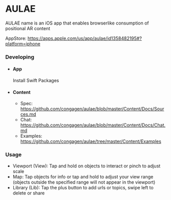 # AULAE

AULAE name is an iOS app that enables browserlike consumption of positional AR content

AppStore: https://apps.apple.com/us/app/aulae/id1358482195#?platform=iphone


### Developing
- #### App
  Install Swift Packages

- #### Content
  - Spec: https://github.com/congagen/aulae/blob/master/Content/Docs/Sources.md
  - Chat: https://github.com/congagen/aulae/blob/master/Content/Docs/Chat.md
  - Examples: https://github.com/congagen/aulae/tree/master/Content/Examples

### Usage

- Viewport (View):
Tap and hold on objects to interact or pinch to adjust scale
- Map:
Tap objects for info or tap and hold to adjust your view range (objects outside the specified range will not appear in the viewport)
- Library (Lib):
Tap the plus button to add urls or topics, swipe left to delete or share
